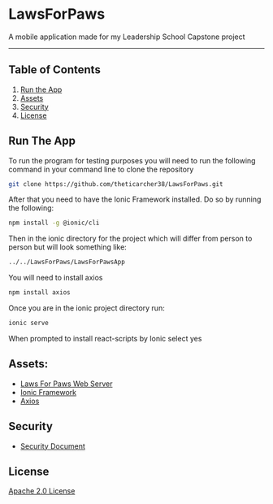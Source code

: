 # LawsForPaws

A mobile application made for my Leadership School Capstone project

___

## Table of Contents

1. [Run the App][1]
2. [Assets][2]
3. [Security][3]
4. [License][4]

## Run The App

To run the program for testing purposes you will need to run the following command in your command line to clone the repository

```bash
git clone https://github.com/theticarcher38/LawsForPaws.git
```

After that you need to have the Ionic Framework installed. Do so by running the following:

```bash
npm install -g @ionic/cli
```

Then in the ionic directory for the project which will differ from person to person but will look something like:

```bash
../../LawsForPaws/LawsForPawsApp
```

You will need to install axios

```bash
npm install axios
```

Once you are in the ionic project directory run:

```bash
ionic serve
```

When prompted to install react-scripts by Ionic select yes

## Assets:

* [Laws For Paws Web Server][5]
* [Ionic Framework][6]
* [Axios][7]

## Security

* [Security Document][8]

## License

[Apache 2.0 License][9]

[1]: <https://github.com/theticarcher38/LawsForPaws/blob/master/README.md#run-the-app> "Run The App"
[2]: <https://github.com/theticarcher38/LawsForPaws/blob/master/README.md#assets> "Assets"
[3]: <https://github.com/theticarcher38/LawsForPaws/blob/master/README.md#security> "Security"
[4]: <https://github.com/theticarcher38/LawsForPaws/blob/master/README.md#license> "License"
[5]: <https://github.com/theticarcher38/Web_Server/> "Personal Web Server"
[6]: <https://www.axios.com/> "Axios"
[7]: <https://ionicframework.com/> "Ionic Framework"
[8]: <https://github.com/theticarcher38/LawsForPaws/blob/master/SECURITY.md> "Security Document"
[9]: <https://choosealicense.com/licenses/apache-2.0/> "Apache 2.0"
